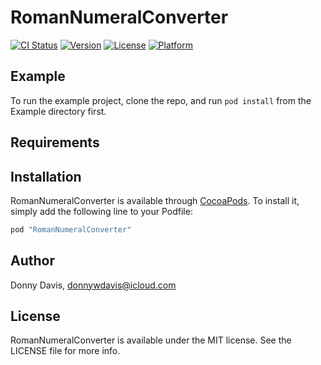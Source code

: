 # RomanNumeralConverter

[![CI Status](http://img.shields.io/travis/donnywdavis/RomanNumeralConverter.svg?style=flat)](https://travis-ci.org/donnywdavis/RomanNumeralConverter)
[![Version](https://img.shields.io/cocoapods/v/RomanNumeralConverter.svg?style=flat)](http://cocoapods.org/pods/RomanNumeralConverter)
[![License](https://img.shields.io/cocoapods/l/RomanNumeralConverter.svg?style=flat)](http://cocoapods.org/pods/RomanNumeralConverter)
[![Platform](https://img.shields.io/cocoapods/p/RomanNumeralConverter.svg?style=flat)](http://cocoapods.org/pods/RomanNumeralConverter)

## Example

To run the example project, clone the repo, and run `pod install` from the Example directory first.

## Requirements

## Installation

RomanNumeralConverter is available through [CocoaPods](http://cocoapods.org). To install
it, simply add the following line to your Podfile:

```ruby
pod "RomanNumeralConverter"
```

## Author

Donny Davis, donnywdavis@icloud.com

## License

RomanNumeralConverter is available under the MIT license. See the LICENSE file for more info.
